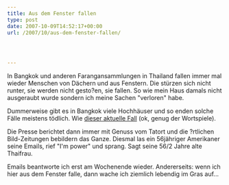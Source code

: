 ```yaml
---
title: Aus dem Fenster fallen
type: post
date: 2007-10-09T14:52:17+00:00
url: /2007/10/aus-dem-fenster-fallen/




---
```

In Bangkok und anderen Farangansammlungen in Thailand fallen immer mal wieder Menschen von Dächern und aus Fenstern. Die stürzen sich nicht runter, sie werden nicht gesto?en, sie fallen. So wie mein Haus damals nicht ausgeraubt wurde sondern ich meine Sachen "verloren" habe.

Dummerweise gibt es in Bangkok viele Hochhäuser und so enden solche Fälle meistens tödlich. Wie [dieser aktuelle Fall][1] (ok, genug der Wortspiele).

Die Presse berichtet dann immer mit Genuss vom Tatort und die ?rtlichen Bild-Zeitungen bebildern das Ganze. Diesmal las ein 56jähriger Amerikaner seine Emails, rief "I'm power" und sprang. Sagt seine 56/2 Jahre alte Thaifrau.

Emails beantworte ich erst am Wochenende wieder. Andererseits: wenn ich hier aus dem Fenster falle, dann wache ich ziemlich lebendig im Gras auf...

 [1]: http://www.nationmultimedia.com/breakingnews/read.php?newsid=30051976
